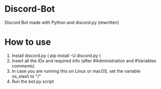 # Discord-Bot
Discord Bot made with Python and discord.py (rewritten)
# How to use
1. Install discord.py ( pip install -U discord.py )
2. Insert all the IDs and required info (after #Administration and #Variables comments)
3. In case you are running this on Linux or macOS, set the variable os_slash to "/"
4. Run the bot.py script
